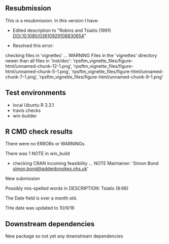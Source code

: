 ## Resubmission

This is a resubmission. In this version I have:
* Edited description to "Robins and Tsiatis (1991) <DOI:10.1080/03610929108830654>"

* Resolved this error: 

checking files in ‘vignettes’ ... WARNING Files in the 'vignettes' directory newer than all files in 'inst/doc':
  ‘rpsftm_vignette_files/figure-html/unnamed-chunk-12-1.png’,
    ‘rpsftm_vignette_files/figure-html/unnamed-chunk-5-1.png’,
    ‘rpsftm_vignette_files/figure-html/unnamed-chunk-7-1.png’,
    ‘rpsftm_vignette_files/figure-html/unnamed-chunk-9-1.png’



## Test environments
* local Ubuntu  R 3.3.1
* travis checks
* win-builder

## R CMD check results
There were no ERRORs or WARNINGs. 

There was 1 NOTE in win_build

* checking CRAN incoming feasibility ... NOTE
Maintainer: 'Simon Bond <simon.bond@addenbrookes.nhs.uk>'

New submission

Possibly mis-spelled words in DESCRIPTION:
  Tsiatis (8:66)

The Date field is over a month old.

THe date was updated to 10/9/16

## Downstream dependencies
New package so not yet any downstream dependencies